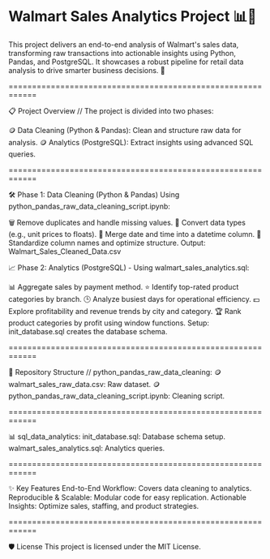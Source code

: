 # Walmart Sales Analytics Project 📊💸

This project delivers an end-to-end analysis of Walmart's sales data, transforming raw transactions into actionable insights using Python, Pandas, and PostgreSQL. It showcases a robust pipeline for retail data analysis to drive smarter business decisions. 🚀

============================================================

📋 Project Overview // The project is divided into two phases:

🪙 Data Cleaning (Python & Pandas): Clean and structure raw data for analysis.
🪙 Analytics (PostgreSQL): Extract insights using advanced SQL queries.

============================================================

🛠️ Phase 1: Data Cleaning (Python & Pandas)
Using python_pandas_raw_data_cleaning_script.ipynb:

🗑️ Remove duplicates and handle missing values.
🔄 Convert data types (e.g., unit prices to floats).
📅 Merge date and time into a datetime column.
🧹 Standardize column names and optimize structure.
Output: Walmart_Sales_Cleaned_Data.csv

📈 Phase 2: Analytics (PostgreSQL) - Using walmart_sales_analytics.sql:

📊 Aggregate sales by payment method.
⭐ Identify top-rated product categories by branch.
🕒 Analyze busiest days for operational efficiency.
💵 Explore profitability and revenue trends by city and category.
🏆 Rank product categories by profit using window functions.
Setup: init_database.sql creates the database schema.

============================================================


📂 Repository Structure // python_pandas_raw_data_cleaning:
🪙 walmart_sales_raw_data.csv: Raw dataset.
🪙 python_pandas_raw_data_cleaning_script.ipynb: Cleaning script.

============================================================

📊 sql_data_analytics:
init_database.sql: Database schema setup.
walmart_sales_analytics.sql: Analytics queries.

============================================================

✨ Key Features
End-to-End Workflow: Covers data cleaning to analytics.
Reproducible & Scalable: Modular code for easy replication.
Actionable Insights: Optimize sales, staffing, and product strategies.

============================================================

🛡️ License
This project is licensed under the MIT License.


